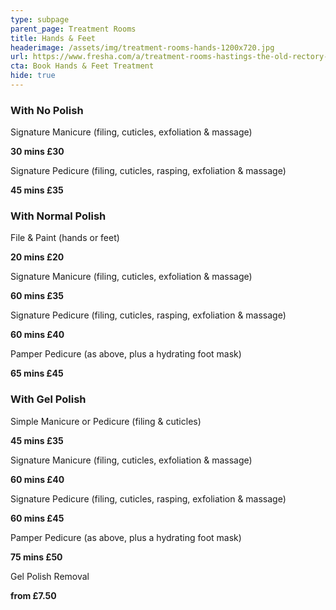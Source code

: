 ```yaml
---
type: subpage
parent_page: Treatment Rooms
title: Hands & Feet
headerimage: /assets/img/treatment-rooms-hands-1200x720.jpg
url: https://www.fresha.com/a/treatment-rooms-hastings-the-old-rectory-harold-road-uk-cro1x5rw?pId=86052
cta: Book Hands & Feet Treatment
hide: true
---
```

### With No Polish

Signature Manicure (filing, cuticles, exfoliation & massage)

**30 mins £30**

Signature Pedicure (filing, cuticles, rasping, exfoliation & massage)

**45 mins £35**

### With Normal Polish

File & Paint (hands or feet)

**20 mins £20**

Signature Manicure (filing, cuticles, exfoliation & massage)

**60 mins £35**

Signature Pedicure (filing, cuticles, rasping, exfoliation & massage)

**60 mins £40**

Pamper Pedicure (as above, plus a hydrating foot mask)

**65 mins £45**

### With Gel Polish

Simple Manicure or Pedicure (filing & cuticles)

**45 mins £35**

Signature Manicure (filing, cuticles, exfoliation & massage)

**60 mins £40**

Signature Pedicure (filing, cuticles, rasping, exfoliation & massage)

**60 mins £45**

Pamper Pedicure (as above, plus a hydrating foot mask)

**75 mins £50**

Gel Polish Removal

**from £7.50**
